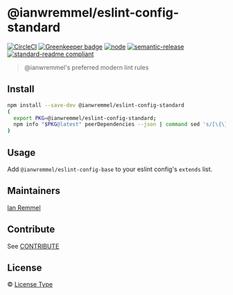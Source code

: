 # @ianwremmel/eslint-config-standard

[![CircleCI](https://circleci.com/gh/ianwremmel/eslint-config-standard.svg?style=svg)](https://circleci.com/gh/ianwremmel/eslint-config-standard)
[![Greenkeeper badge](https://badges.greenkeeper.io/ianwremmel/eslint-config-standard.svg?token=35a4d251319f7e1813c079051755d7945a17d9eeff046f0dc763c21ef2ea9967&ts=1506394073152)](https://greenkeeper.io/)
[![node](https://img.shields.io/node/v/gh-badges.svg)](https://www.npmjs.com/package/@ianwremmel/eslint-config-standard)
[![semantic-release](https://img.shields.io/badge/%20%20%F0%9F%93%A6%F0%9F%9A%80-semantic--release-e10079.svg)](https://github.com/semantic-release/semantic-release)
[![standard-readme compliant](https://img.shields.io/badge/readme%20style-standard-brightgreen.svg?style=flat-square)](https://github.com/RichardLitt/standard-readme)

> @ianwremmel's preferred modern lint rules

## Install

```bash
npm install --save-dev @ianwremmel/eslint-config-standard
(
  export PKG=@ianwremmel/eslint-config-standard;
  npm info "$PKG@latest" peerDependencies --json | command sed 's/[\{\},]//g ; s/: /@/g' | xargs npm install --save-dev "$PKG@latest"
)
```

## Usage

Add `@ianwremmel/eslint-config-base` to your eslint config's `extends` list.
## Maintainers

[Ian Remmel](https://github.com/ianwremmel)

## Contribute

See [CONTRIBUTE](CONTRIBUTE.md)

## License

&copy; [License Type](LICENSE)
